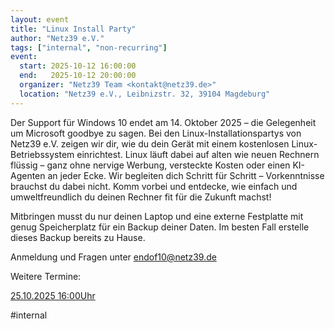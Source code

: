 ```yaml
---
layout: event
title: "Linux Install Party"
author: "Netz39 e.V." 
tags: ["internal", "non-recurring"]
event:
  start: 2025-10-12 16:00:00 
  end:   2025-10-12 20:00:00 
  organizer: "Netz39 Team <kontakt@netz39.de>" 
  location: "Netz39 e.V., Leibnizstr. 32, 39104 Magdeburg"
---
```

Der Support für Windows 10 endet am 14. Oktober 2025 – die Gelegenheit um Microsoft goodbye zu sagen. Bei den Linux-Installationspartys von Netz39 e.V. zeigen wir dir, wie du dein Gerät mit einem kostenlosen Linux-Betriebssystem einrichtest. Linux läuft dabei auf alten wie neuen Rechnern flüssig – ganz ohne nervige Werbung, versteckte Kosten oder einen KI-Agenten an jeder Ecke. Wir begleiten dich Schritt für Schritt – Vorkenntnisse brauchst du dabei nicht. Komm vorbei und entdecke, wie einfach und umweltfreundlich du deinen Rechner fit für die Zukunft machst!

Mitbringen musst du nur deinen Laptop und eine externe Festplatte mit genug Speicherplatz für ein Backup deiner Daten. Im besten Fall erstelle dieses Backup bereits zu Hause.

Anmeldung und Fragen unter endof10@netz39.de

Weitere Termine: 

[25.10.2025 16:00Uhr](http://localhost:4000/events/2025/discord-event-1415407086317342792 )

#internal
<!-- event imported from discord manual changes may be overwritten -->